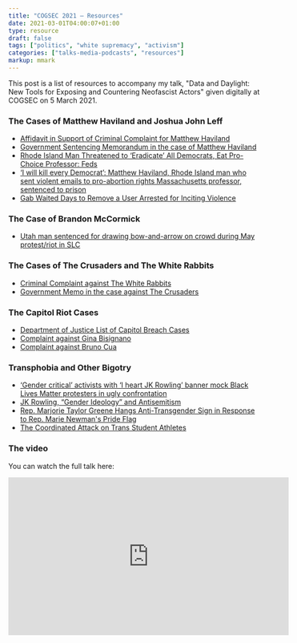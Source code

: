 ```yaml
---
title: "COGSEC 2021 — Resources"
date: 2021-03-01T04:00:07+01:00
type: resource
draft: false
tags: ["politics", "white supremacy", "activism"]
categories: ["talks-media-podcasts", "resources"]
markup: mmark
---
```


This post is a list of resources to accompany my talk, "Data and Daylight: New Tools for Exposing and Countering Neofascist Actors" given digitally at COGSEC on 5 March 2021.

<!--more-->

### The Cases of Matthew Haviland and Joshua John Leff

- [Affidavit in Support of Criminal Complaint for Matthew Haviland](https://www.courtlistener.com/recap/gov.uscourts.mad.213562/gov.uscourts.mad.213562.3.3.pdf)
- [Government Sentencing Memorandum in the case of Matthew Haviland](https://www.courtlistener.com/recap/gov.uscourts.mad.213562/gov.uscourts.mad.213562.37.1.pdf)
- [Rhode Island Man Threatened to ‘Eradicate’ All Democrats, Eat Pro-Choice Professor: Feds](https://www.thedailybeast.com/rhode-island-man-threatened-to-eradicate-all-democrats-eat-pro-choice-professor-feds)
- [‘I will kill every Democrat’: Matthew Haviland, Rhode Island man who sent violent emails to pro-abortion rights Massachusetts professor, sentenced to prison](https://www.masslive.com/boston/2020/08/i-will-kill-every-democrat-matthew-haviland-rhode-island-man-who-sent-violent-emails-to-pro-abortion-rights-massachusetts-professor-sentenced-to-prison.html)
- [Gab Waited Days to Remove a User Arrested for Inciting Violence](https://www.splcenter.org/hatewatch/2019/06/19/gab-waited-days-remove-user-arrested-inciting-violence)


### The Case of Brandon McCormick

- [Utah man sentenced for drawing bow-and-arrow on crowd during May protest/riot in SLC](https://www.fox13now.com/news/local-news/utah-man-sentenced-for-drawing-bow-and-arrow-on-crowd-during-may-protest-riot-in-slc)

### The Cases of The Crusaders and The White Rabbits

- [Criminal Complaint against The White Rabbits](https://www.courtlistener.com/recap/gov.uscourts.ilcd.72459/gov.uscourts.ilcd.72459.1.0.pdf)
- [Government Memo in the case against The Crusaders](https://www.courtlistener.com/recap/gov.uscourts.ksd.114049/gov.uscourts.ksd.114049.473.0.pdf)

### The Capitol Riot Cases

- [Department of Justice List of Capitol Breach Cases](https://www.justice.gov/usao-dc/capitol-breach-cases)
- [Complaint against Gina Bisignano](https://www.justice.gov/opa/page/file/1356556/download)
- [Complaint against Bruno Cua](https://www.justice.gov/usao-dc/case-multi-defendant/file/1365571/download)

### Transphobia and Other Bigotry

- [‘Gender critical’ activists with ‘I heart JK Rowling’ banner mock Black Lives Matter protesters in ugly confrontation](https://www.pinknews.co.uk/2020/08/31/gender-critical-posie-parker-jk-rowling-banner-black-lives-matter-protesters-transphobia/)
- [JK Rowling, “Gender Ideology” and Antisemitism](https://chican3ry.medium.com/jk-rowling-gender-ideology-and-antisemitism-7dd043bad37b)
- [Rep. Marjorie Taylor Greene Hangs Anti-Transgender Sign in Response to Rep. Marie Newman's Pride Flag](https://www.nbcchicago.com/news/local/chicago-politics/rep-marjorie-taylor-greene-hangs-anti-transgender-sign-in-response-to-rep-marie-newmans-pride-flag/2447430/)
- [The Coordinated Attack on Trans Student Athletes](https://www.aclu.org/news/lgbt-rights/the-coordinated-attack-on-trans-student-athletes/)

### The video

You can watch the full talk here:

<iframe width="560" height="315" src="https://www.youtube.com/embed/E6iIVEW-Qjg" frameborder="0" allow="accelerometer; autoplay; encrypted-media; gyroscope; picture-in-picture" allowfullscreen></iframe>
